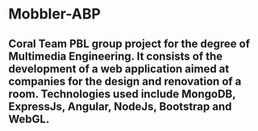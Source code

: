 # Mobbler-ABP

## Coral Team PBL group project for the degree of Multimedia Engineering. It consists of the development of a web application aimed at companies for the design and renovation of a room. Technologies used include MongoDB, ExpressJs, Angular, NodeJs, Bootstrap and WebGL.
